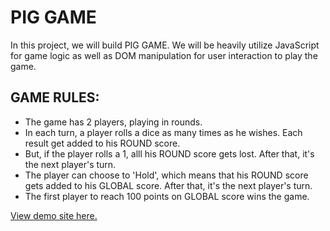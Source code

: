 # PIG GAME

In this project, we will build PIG GAME. We will be heavily utilize JavaScript for game logic as well as DOM manipulation for user interaction to play the game.

## GAME RULES:
- The game has 2 players, playing in rounds.
- In each turn, a player rolls a dice as many times as he wishes. Each result get added to his ROUND score.
- But, if the player rolls a 1, alll his ROUND score gets lost. After that, it's the next player's turn.
- The player can choose to 'Hold', which means that his ROUND score gets added to his GLOBAL score. After that, it's the next player's turn.
- The first player to reach 100 points on GLOBAL score wins the game.

[View demo site here.](http://edwinchen.co/easy_pig_game/)
